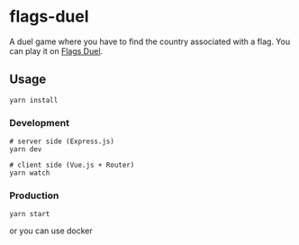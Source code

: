 # flags-duel

A duel game where you have to find the country associated with a flag. You can play it on [Flags Duel](https://flags-duel.zph.ovh).

## Usage
```
yarn install
```

### Development
```
# server side (Express.js)
yarn dev

# client side (Vue.js + Router)
yarn watch
```

### Production
```
yarn start
```
or you can use docker